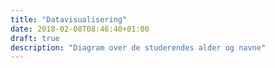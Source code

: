 ```yaml
---
title: "Datavisualisering"
date: 2018-02-08T08:46:40+01:00
draft: true
description: "Diagram over de studerendes alder og navne"
---
```

